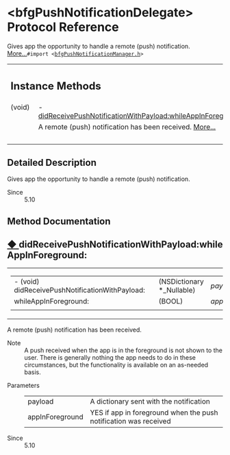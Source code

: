 # &lt;bfgPushNotificationDelegate&gt; Protocol Reference

<div class="contents">Gives app the opportunity to handle a remote (push) notification.    <a href="protocolbfg_push_notification_delegate-p.html#details">More...</a><code>#import &lt;<a class="el" href="bfg_push_notification_manager_8h_source.html">bfgPushNotificationManager.h</a>&gt;</code><table class="memberdecls"><tr class="heading"><td colspan="2"><h2 class="groupheader"><a id="pub-methods" name="pub-methods"></a> Instance Methods</h2></td></tr><tr class="memitem:aa63c34fe423ffaef4b21f6712e637057"><td class="memItemLeft" align="right" valign="top">(void)&#160;</td><td class="memItemRight" valign="bottom">- <a class="el" href="protocolbfg_push_notification_delegate-p.html#aa63c34fe423ffaef4b21f6712e637057">didReceivePushNotificationWithPayload:whileAppInForeground:</a></td></tr><tr class="memdesc:aa63c34fe423ffaef4b21f6712e637057"><td class="mdescLeft">&#160;</td><td class="mdescRight">A remote (push) notification has been received.  <a href="protocolbfg_push_notification_delegate-p.html#aa63c34fe423ffaef4b21f6712e637057">More...</a><br /></td></tr><tr class="separator:aa63c34fe423ffaef4b21f6712e637057"><td class="memSeparator" colspan="2">&#160;</td></tr></table><a name="details" id="details"></a><h2 class="groupheader">Detailed Description</h2><div class="textblock">Gives app the opportunity to handle a remote (push) notification. <dl class="section since"><dt>Since</dt><dd>5.10 </dd></dl></div><h2 class="groupheader">Method Documentation</h2><a id="aa63c34fe423ffaef4b21f6712e637057" name="aa63c34fe423ffaef4b21f6712e637057"></a><h2 class="memtitle"><span class="permalink"><a href="#aa63c34fe423ffaef4b21f6712e637057">&#9670;&nbsp;</a></span>didReceivePushNotificationWithPayload:whileAppInForeground:</h2><div class="memitem"><div class="memproto"><table class="mlabels"><tr><td class="mlabels-left"><table class="memname"><tr><td class="memname">- (void) didReceivePushNotificationWithPayload: </td><td></td><td class="paramtype">(NSDictionary *_Nullable)&#160;</td><td class="paramname"><em>payload</em></td></tr><tr><td class="paramkey">whileAppInForeground:</td><td></td><td class="paramtype">(BOOL)&#160;</td><td class="paramname"><em>appInForeground</em>&#160;</td></tr><tr><td></td><td></td><td></td><td></td></tr></table></td><td class="mlabels-right"><span class="mlabels"><span class="mlabel">optional</span></span></td></tr></table></div><div class="memdoc">A remote (push) notification has been received. <dl class="section note"><dt>Note</dt><dd>A push received when the app is in the foreground is not shown to the user. There is generally nothing the app needs to do in these circumstances, but the functionality is available on an as-needed basis.</dd></dl><dl class="params"><dt>Parameters</dt><dd><table class="params"><tr><td class="paramname">payload</td><td>A dictionary sent with the notification </td></tr><tr><td class="paramname">appInForeground</td><td>YES if app in foreground when the push notification was received</td></tr></table></dd></dl><dl class="section since"><dt>Since</dt><dd>5.10 </dd></dl></div></div></div> 
